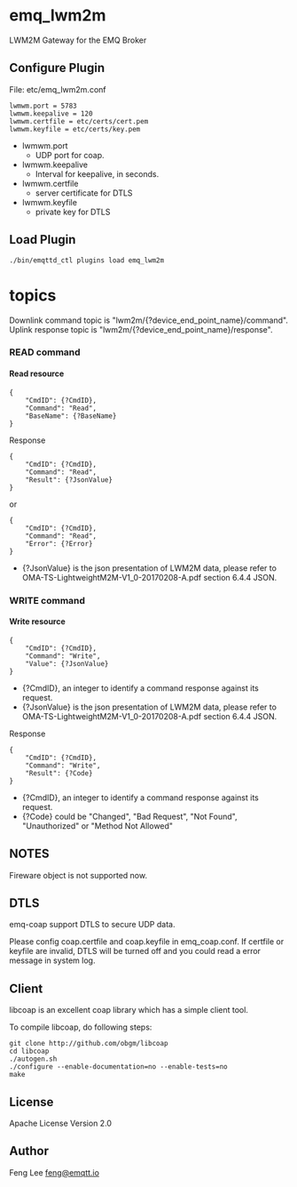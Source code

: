 
emq_lwm2m
=========

LWM2M Gateway for the EMQ Broker

Configure Plugin
----------------

File: etc/emq_lwm2m.conf

```
lwmwm.port = 5783
lwmwm.keepalive = 120
lwmwm.certfile = etc/certs/cert.pem
lwmwm.keyfile = etc/certs/key.pem
```
- lwmwm.port
  + UDP port for coap.
- lwmwm.keepalive
  + Interval for keepalive, in seconds.
- lwmwm.certfile
  + server certificate for DTLS
- lwmwm.keyfile
  + private key for DTLS

Load Plugin
-----------

```
./bin/emqttd_ctl plugins load emq_lwm2m
```


# topics

Downlink command topic is "lwm2m/{?device_end_point_name}/command".
Uplink response topic is "lwm2m/{?device_end_point_name}/response".




### READ command

#### Read resource
```
{
    "CmdID": {?CmdID},
    "Command": "Read",
    "BaseName": {?BaseName}
}
```

Response
```
{
    "CmdID": {?CmdID},
    "Command": "Read",
    "Result": {?JsonValue}
}
```
or
```
{
    "CmdID": {?CmdID},
    "Command": "Read",
    "Error": {?Error}
}
```
- {?JsonValue} is the json presentation of LWM2M data, please refer to OMA-TS-LightweightM2M-V1_0-20170208-A.pdf section 6.4.4 JSON.



### WRITE command
#### Write resource
```
{
    "CmdID": {?CmdID},
    "Command": "Write",
    "Value": {?JsonValue}
}
```
- {?CmdID}, an integer to identify a command response against its request.
- {?JsonValue} is the json presentation of LWM2M data, please refer to OMA-TS-LightweightM2M-V1_0-20170208-A.pdf section 6.4.4 JSON.


Response
```
{
    "CmdID": {?CmdID},
    "Command": "Write",
    "Result": {?Code}
}
```
- {?CmdID}, an integer to identify a command response against its request.
- {?Code} could be "Changed", "Bad Request", "Not Found", "Unauthorized" or "Method Not Allowed"




## NOTES
Fireware object is not supported now.


DTLS
-----------
emq-coap support DTLS to secure UDP data.

Please config coap.certfile and coap.keyfile in emq_coap.conf. If certfile or keyfile are invalid, DTLS will be turned off and you could read a error message in system log.

## Client
libcoap is an excellent coap library which has a simple client tool.

To compile libcoap, do following steps:

```
git clone http://github.com/obgm/libcoap
cd libcoap
./autogen.sh
./configure --enable-documentation=no --enable-tests=no
make
```



License
-------

Apache License Version 2.0

Author
------

Feng Lee <feng@emqtt.io>

